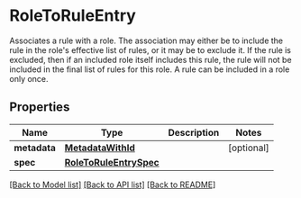 # RoleToRuleEntry

Associates a rule with a role. The association may either be to include the rule in the role's effective list of rules, or it may be to exclude it. If the rule is excluded, then if an included role itself includes this rule, the rule will not be included in the final list of rules for this role. A rule can be included in a role only once. 
## Properties
Name | Type | Description | Notes
------------ | ------------- | ------------- | -------------
**metadata** | [**MetadataWithId**](MetadataWithId.md) |  | [optional] 
**spec** | [**RoleToRuleEntrySpec**](RoleToRuleEntrySpec.md) |  | 

[[Back to Model list]](../README.md#documentation-for-models) [[Back to API list]](../README.md#documentation-for-api-endpoints) [[Back to README]](../README.md)


